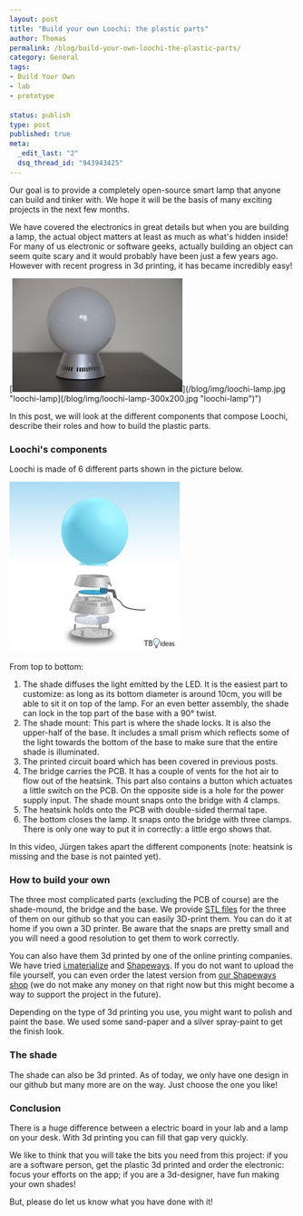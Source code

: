 ```yaml
--- 
layout: post
title: "Build your own Loochi: the plastic parts"
author: Thomas
permalink: /blog/build-your-own-loochi-the-plastic-parts/
category: General
tags: 
- Build Your Own
- lab
- prototype

status: publish
type: post
published: true
meta: 
  _edit_last: "2"
  dsq_thread_id: "943943425"
---
```


Our goal is to provide a completely open-source smart lamp that anyone can build and tinker with. We hope it will be the basis of many exciting projects in the next few months.

We have covered the electronics in great details but when you are building a lamp, the actual object matters at least as much as what's hidden inside! For many of us electronic or software geeks, actually building an object can seem quite scary and it would probably have been just a few years ago. However with recent progress in 3d printing, it has became incredibly easy!

[![loochi-lamp](/blog/img/loochi-lamp-300x200.jpg "loochi-lamp")](/blog/img/loochi-lamp.jpg "loochi-lamp](/blog/img/loochi-lamp-300x200.jpg "loochi-lamp")")

In this post, we will look at the different components that compose Loochi, describe their roles and how to build the plastic parts.
### Loochi's components

Loochi is made of 6 different parts shown in the picture below.

![loochi-d-exploded-view](/blog/img/loochi-d-exploded-view-300x300.jpg "loochi-d-exploded-view")

<!-- more -->


From top to bottom: 
1. The shade diffuses the light emitted by the LED. It is the easiest part to customize: as long as its bottom diameter is around 10cm, you will be able to sit it on top of the lamp. For an even better assembly, the shade can lock in the top part of the base with a 90° twist. 
2. The shade mount: This part is where the shade locks. It is also the upper-half of the base. It includes a small prism which reflects some of the light towards the bottom of the base to make sure that the entire shade is illuminated. 
3. The printed circuit board which has been covered in previous posts. 
4. The bridge carries the PCB. It has a couple of vents for the hot air to flow out of the heatsink. This part also contains a button which actuates a little switch on the PCB. On the opposite side is a hole for the power supply input. The shade mount snaps onto the bridge with 4 clamps. 
5. The heatsink holds onto the PCB with double-sided thermal tape. 
6. The bottom closes the lamp. It snaps onto the bridge with three clamps. There is only one way to put it in correctly: a little ergo shows that.

In this video, Jürgen takes apart the different components (note: heatsink is missing and the base is not painted yet).

### How to build your own

The three most complicated parts (excluding the PCB of course) are the shade-mound, the bridge and the base. We provide [STL files](https://github.com/tbideas/loochi-hardware/tree/master/loochi-v0.4/Plastic/Loochi_Design) for the three of them on our github so that you can easily 3D-print them. You can do it at home if you own a 3D printer. Be aware that the snaps are pretty small and you will need a good resolution to get them to work correctly.

You can also have them 3d printed by one of the online printing companies. We have tried [i.materialize](http://imaterialize.com/) and [Shapeways](http://www.shapeways.com/). If you do not want to upload the file yourself, you can even order the latest version from [our Shapeways shop](http://www.shapeways.com/shops/tbideas) (we do not make any money on that right now but this might become a way to support the project in the future).

Depending on the type of 3d printing you use, you might want to polish and paint the base. We used some sand-paper and a silver spray-paint to get the finish look.

### The shade

The shade can also be 3d printed. As of today, we only have one design in our github but many more are on the way. Just choose the one you like!

### Conclusion

There is a huge difference between a electric board in your lab and a lamp on your desk. With 3d printing you can fill that gap very quickly.

We like to think that you will take the bits you need from this project: if you are a software person, get the plastic 3d printed and order the electronic: focus your efforts on the app; if you are a 3d-designer, have fun making your own shades!

But, please do let us know what you have done with it!
